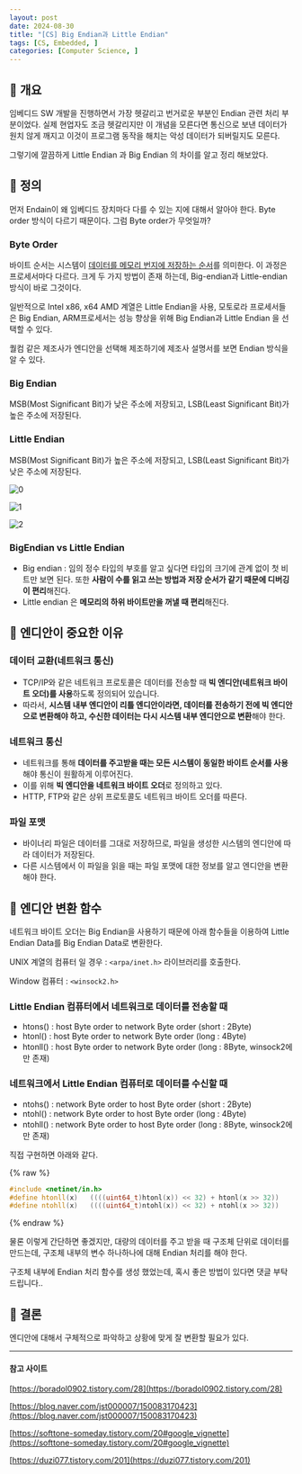 ```yaml
---
layout: post
date: 2024-08-30
title: "[CS] Big Endian과 Little Endian"
tags: [CS, Embedded, ]
categories: [Computer Science, ]
---
```



## 🐣 개요


임베디드 SW 개발을 진행하면서 가장 헷갈리고 번거로운 부분인 Endian 관련 처리 부분이었다. 실제 현업자도 조금 헷갈리지만 이 개념을 모른다면 통신으로 보낸 데이터가 원치 않게 깨지고 이것이 프로그램 동작을 해치는 악성 데이터가 되버릴지도 모른다.


그렇기에 깔끔하게 Little Endian 과 Big Endian 의 차이를 알고 정리 해보았다.



## 🐣 정의


먼저 Endain이 왜 임베디드 장치마다 다를 수 있는 지에 대해서 알아야 한다.
Byte order 방식이 다르기 때문이다. 그럼 Byte order가 무엇일까?



### Byte Order


바이트 순서는 시스템이 <u>데이터를 메모리 번지에 저장하는 순서</u>를 의미한다. 이 과정은 프로세서마다 다르다.
크게 두 가지 방법이 존재 하는데, Big-endian과 Little-endian 방식이 바로 그것이다.


일반적으로 Intel x86, x64 AMD 계열은 Little Endian을 사용,
모토로라 프로세서들은 Big Endian,
ARM프로세서는 성능 향상을 위해 Big Endian과 Little Endian 을 선택할 수 있다.


퀄컴 같은 제조사가 엔디안을 선택해 제조하기에 제조사 설명서를 보면 Endian 방식을 알 수 있다.



### Big Endian


MSB(Most Significant Bit)가 낮은 주소에 저장되고, LSB(Least Significant Bit)가 높은 주소에 저장된다.



### Little Endian


MSB(Most Significant Bit)가 높은 주소에 저장되고, LSB(Least Significant Bit)가 낮은 주소에 저장된다.


![0](/assets/img/2024-08-30-[CS]-Big-Endian과-Little-Endian.md/0.png)


![1](/assets/img/2024-08-30-[CS]-Big-Endian과-Little-Endian.md/1.png)


![2](/assets/img/2024-08-30-[CS]-Big-Endian과-Little-Endian.md/2.png)



### BigEndian vs Little Endian

- Big endian : 임의 정수 타입의 부호를 알고 싶다면 타입의 크기에 관계 없이 첫 비트만 보면 된다. 또한 **사람이 수를 읽고 쓰는 방법과 저장 순서가 같기 때문에 디버깅이 편리**해진다.
- Little endian 은 **메모리의 하위 바이트만을 꺼낼 때 편리**해진다.


## 🐣 엔디안이 중요한 이유



### 데이터 교환(네트워크 통신)

- TCP/IP와 같은 네트워크 프로토콜은 데이터를 전송할 때 **빅 엔디안(네트워크 바이트 오더)를 사용**하도록 정의되어 있습니다.
- 따라서, **시스템 내부 엔디안이 리틀 엔디안이라면, 데이터를 전송하기 전에 빅 엔디안으로 변환해야 하고, 수신한 데이터는 다시 시스템 내부 엔디안으로 변환**해야 한다.


### 네트워크 통신

- 네트워크를 통해 **데이터를 주고받을 때는 모든 시스템이 동일한 바이트 순서를 사용**해야 통신이 원활하게 이루어진다.
- 이를 위해 **빅 엔디안을 네트워크 바이트 오더**로 정의하고 있다.
- HTTP, FTP와 같은 상위 프로토콜도 네트워크 바이트 오더를 따른다.


### 파일 포맷

- 바이너리 파일은 데이터를 그대로 저장하므로, 파일을 생성한 시스템의 엔디안에 따라 데이터가 저장된다.
- 다른 시스템에서 이 파일을 읽을 때는 파일 포맷에 대한 정보를 알고 엔디안을 변환해야 한다.


## 🐣 엔디안 변환 함수


네트워크 바이트 오더는 Big Endian을 사용하기 때문에 아래 함수들을 이용하여 Little Endian Data를 Big Endian Data로 변환한다.


UNIX 계열의 컴퓨터 일 경우 : `<arpa/inet.h>` 라이브러리를 호출한다.


Window 컴퓨터 : `<winsock2.h>`



### Little Endian 컴퓨터에서 네트워크로 데이터를 전송할 때

- htons() : host Byte order to network Byte order (short : 2Byte)
- htonl() : host Byte order to network Byte order (long : 4Byte)
- htonll() : host Byte order to network Byte order (long : 8Byte, winsock2에만 존재)


### 네트워크에서 Little Endian 컴퓨터로 데이터를 수신할 때

- ntohs() : network Byte order to host Byte order (short : 2Byte)
- ntohl() : network Byte order to host Byte order (long : 4Byte)
- ntohll() : network Byte order to host Byte order (long : 8Byte, winsock2에만 존재)

직접 구현하면 아래와 같다.



{% raw %}
```c++
#include <netinet/in.h>
#define htonll(x)   ((((uint64_t)htonl(x)) << 32) + htonl(x >> 32))
#define ntohll(x)   ((((uint64_t)ntohl(x)) << 32) + ntohl(x >> 32))
```
{% endraw %}



물론 이렇게 간단하면 좋겠지만, 대량의 데이터를 주고 받을 때 구조체 단위로 데이터를 만드는데, 구조체 내부의 변수 하나하나에 대해 Endian 처리를 해야 한다.


구조체 내부에 Endian 처리 함수를 생성 했었는데, 혹시 좋은 방법이 있다면 댓글 부탁 드립니다..



## 🐣 결론


엔디안에 대해서 구체적으로 파악하고 상황에 맞게 잘 변환할 필요가 있다.


---



#### 참고 사이트


[https://boradol0902.tistory.com/28](https://boradol0902.tistory.com/28)


[https://blog.naver.com/jst000007/150083170423](https://blog.naver.com/jst000007/150083170423)


[https://softtone-someday.tistory.com/20#google_vignette](https://softtone-someday.tistory.com/20#google_vignette)


[https://duzi077.tistory.com/201](https://duzi077.tistory.com/201)

